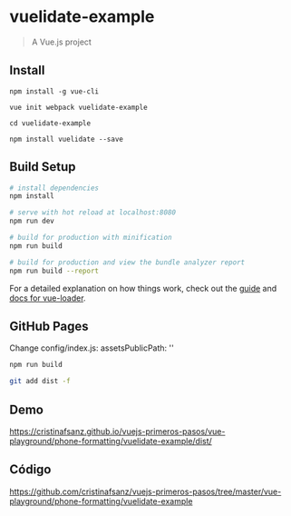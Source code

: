 # vuelidate-example

> A Vue.js project

## Install

```
npm install -g vue-cli

vue init webpack vuelidate-example

cd vuelidate-example

npm install vuelidate --save

```

## Build Setup

``` bash
# install dependencies
npm install

# serve with hot reload at localhost:8080
npm run dev

# build for production with minification
npm run build

# build for production and view the bundle analyzer report
npm run build --report
```

For a detailed explanation on how things work, check out the [guide](http://vuejs-templates.github.io/webpack/) and [docs for vue-loader](http://vuejs.github.io/vue-loader).

## GitHub Pages

Change config/index.js: assetsPublicPath: ''

``` bash
npm run build

git add dist -f
```

## Demo

https://cristinafsanz.github.io/vuejs-primeros-pasos/vue-playground/phone-formatting/vuelidate-example/dist/

## Código

https://github.com/cristinafsanz/vuejs-primeros-pasos/tree/master/vue-playground/phone-formatting/vuelidate-example
